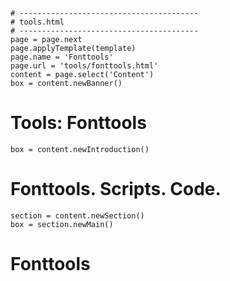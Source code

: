 ~~~
# ----------------------------------------
# tools.html
# ----------------------------------------
page = page.next
page.applyTemplate(template)  
page.name = 'Fonttools'
page.url = 'tools/fonttools.html'
content = page.select('Content')
box = content.newBanner()
~~~

# Tools: Fonttools

~~~
box = content.newIntroduction()
~~~

# Fonttools. Scripts. Code.

~~~
section = content.newSection()
box = section.newMain()
~~~

# Fonttools